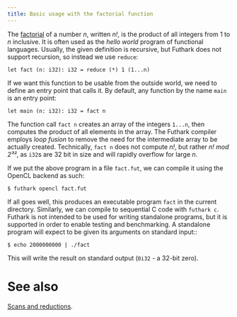 ```yaml
---
title: Basic usage with the factorial function
---
```


The [factorial](https://en.wikipedia.org/wiki/Factorial) of a
number *n*, written *n!*, is the product of all integers from 1 to
*n* inclusive.  It is often used as the *hello world* program of
functional languages.  Usually, the given definition is recursive,
but Futhark does not support recursion, so instead we use
`reduce`:

```futhark
let fact (n: i32): i32 = reduce (*) 1 (1...n)
```

If we want this function to be usable from the outside world, we
need to define an entry point that calls it.  By default, any
function by the name `main` is an entry point:

```futhark
let main (n: i32): i32 = fact n
```

The function call `fact n` creates an array of the integers
`1...n`, then computes the product of all elements in the array.
The Futhark compiler employs *loop fusion* to remove the need for
the intermediate array to be actually created.  Technically, `fact
n` does not compute *n!*, but rather *n! mod 2³²*, as `i32`s are
32 bit in size and will rapidly overflow for large *n*.

If we put the above program in a file `fact.fut`, we can compile it
using the OpenCL backend as such:

```
$ futhark opencl fact.fut
```

If all goes well, this produces an executable program `fact` in the
current directory.  Similarly, we can compile to sequential C code
with `futhark c`.  Futhark is not intended to be used for writing
standalone programs, but it is supported in order to enable testing
and benchmarking.  A standalone program will expect to be given its
arguments on standard input::

```
$ echo 2000000000 | ./fact
```

This will write the result on standard output (`0i32` - a 32-bit
zero).

# See also

[Scans and reductions](scan-reduce.html).
